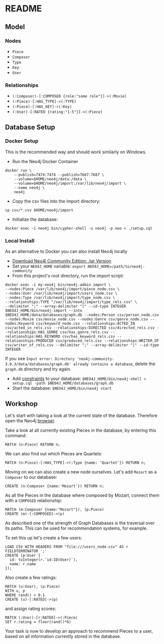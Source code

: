 # README

## Model

### Nodes

* `Piece`
* `Composer`
* `Type`
* `Key`
* `User`

### Relationships

* `(:Composer)-[:COMPOSED {role:"some role"}]->(:Movie)`
* `(:Piece)-[:HAS_TYPE]->(:TYPE)`
* `(:Piece)-[:HAS_KEY]->(:Key)`
* `(:User)-[:RATED {rating:"1-5"}]->(:Piece)`

## Database Setup
### Docker Setup
This is the recommended way and should work similarly on Windows.

* Run the Neo4j Docker Container
```
docker run \
    --publish=7474:7474 --publish=7687:7687 \
    --volume=$HOME/neo4j/data:/data \
    --volume=$HOME/neo4j/import:/var/lib/neo4j/import \
    --name neo4j \
    neo4j
```
* Copy the csv files into the import directory:
```
cp csv/*.csv $HOME/neo4j/import
```
* Initialize the database:
```
docker exec -i neo4j bin/cypher-shell -u neo4j -p neo < ./setup.cql
```

### Local Install
As an alternative to Docker you can also install Neo4j locally
* [Download Neo4j Community Edition: .tar Version](https://neo4j.com/download/other-releases/)
* Set your `NEO4J_HOME` variable: `export NEO4J_HOME=/path/to/neo4j-community`
* From this project's root directory, run the import script:

```
docker exec -i my-neo4j bin/neo4j-admin import \
--nodes:Piece /var/lib/neo4j/import/piece_node.csv \
--nodes:User /var/lib/neo4j/import/users_node.csv \
--nodes:Type /var/lib/neo4j/import/type_node.csv \
--relationships:TYPE "/var/lib/neo4j/import/type_rels.csv" \
--delimiter ";" --array-delimiter "|" --id-type INTEGER
$NEO4J_HOME/bin/neo4j-import --into $NEO4J_HOME/data/databases/graph.db --nodes:Person csv/person_node.csv --nodes:Movie csv/movie_node.csv --nodes:Genre csv/genre_node.csv --nodes:Keyword csv/keyword_node.csv --relationships:ACTED_IN csv/acted_in_rels.csv --relationships:DIRECTED csv/directed_rels.csv --relationships:HAS_GENRE csv/has_genre_rels.csv --relationships:HAS_KEYWORD csv/has_keyword_rels.csv --relationships:PRODUCED csv/produced_rels.csv --relationships:WRITER_OF csv/writer_of_rels.csv --delimiter ";" --array-delimiter "|" --id-type INTEGER
```

If you see `Input error: Directory 'neo4j-community-3.0.3/data/databases/graph.db' already contains a database`, delete the `graph.db` directory and try again.

* Add [constraints](https://neo4j.com/docs/developer-manual/current/cypher/#query-constraints) to your database: `$NEO4J_HOME/bin/neo4j-shell < setup.cql -path $NEO4J_HOME/databases/graph.db`
* Start the database: `$NEO4J_HOME/bin/neo4j start`

## Workshop
Let's start with taking a look at the current state of the database.
Therefore open the Neo4j [browser](http://localhost:7474/browser/).

Take a look at all currently existing Pieces in the database, by entering this command:
```
MATCH (n:Piece) RETURN n;
```
We can also find out which Pieces are Quartets:
```
MATCH (n:Piece)-[:HAS_TYPE]->(:Type {name: 'Quartet'}) RETURN n;
```

Moving on we can also create a new node ourselves. Let's add `Mozart` as a `Composer` to our database:
```
CREATE (n:Composer {name:'Mozart'}) RETURN n;
```

As all the Pieces in the database where composed by Mozart, connect them with a `COMPOSED` relationship:
```
MATCH (m:Composer {name:"Mozart"}), (p:Piece)
CREATE (m)-[:COMPOSED]->(p)
```

As described one of the strength of Graph Databases is the traversal over its paths. This can be used for recommendation systems, for example.

To set this up let's create a few users:
```
LOAD CSV WITH HEADERS FROM "file:///users_node.csv" AS r FIELDTERMINATOR ';'
CREATE (p:User {
  id: toInteger(r.`id:ID(User)`),
  name: r.name
});
```

Also create a few ratings:
```
MATCH (u:User), (p:Piece)
WITH u, p
WHERE rand() < 0.1
CREATE (u)-[:RATED]->(p)
```
and assign rating scores:
```
MATCH (:User)-[r:RATED]->(:Piece)
SET r.rating = floor(rand()*6)
```

Your task is now to develop an approach to recommend Pieces to a user, based on all information currently stored in the database.
